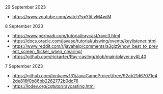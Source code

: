29 September 2023

- https://www.youtube.com/watch?v=YtitivM4wiM

8 September 2023

- https://www.permadi.com/tutorial/raycast/rayc3.html
- https://docs.oracle.com/javase/tutorial/uiswing/events/keylistener.html
- https://www.reddit.com/r/javahelp/comments/a3glz9/how_best_to_prevent_screen_flicker_when_clearing/
- https://github.com/rickarter/Ray-casting/blob/main/player.py#L40

7 September 2023

- https://github.com/tonkaew131/JavaGameProject/tree/92ab21d67071e42de816f0b86bb2262772b0dc76
- https://lodev.org/cgtutor/raycasting.html